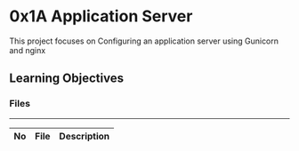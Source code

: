 # 0x1A Application Server

This project focuses on Configuring an application server using Gunicorn and nginx

## Learning Objectives



### Files
---
No | File | Description
---|---|---

